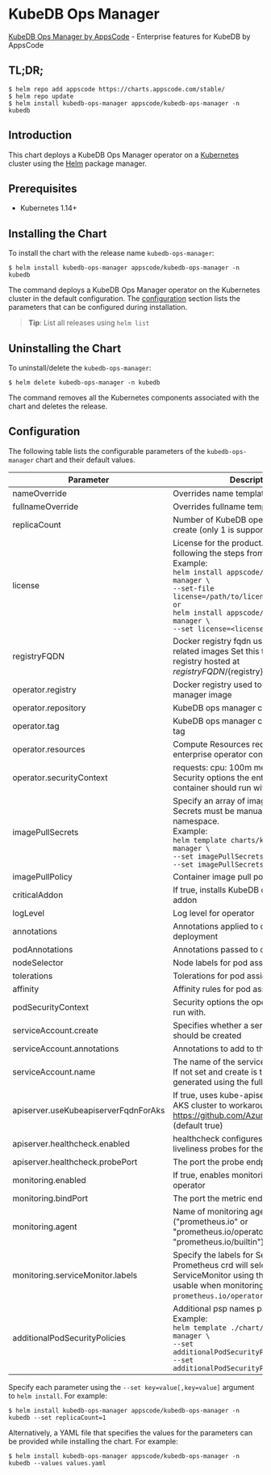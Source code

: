 # KubeDB Ops Manager

[KubeDB Ops Manager by AppsCode](https://github.com/kubedb) - Enterprise features for KubeDB by AppsCode

## TL;DR;

```console
$ helm repo add appscode https://charts.appscode.com/stable/
$ helm repo update
$ helm install kubedb-ops-manager appscode/kubedb-ops-manager -n kubedb
```

## Introduction

This chart deploys a KubeDB Ops Manager operator on a [Kubernetes](http://kubernetes.io) cluster using the [Helm](https://helm.sh) package manager.

## Prerequisites

- Kubernetes 1.14+

## Installing the Chart

To install the chart with the release name `kubedb-ops-manager`:

```console
$ helm install kubedb-ops-manager appscode/kubedb-ops-manager -n kubedb
```

The command deploys a KubeDB Ops Manager operator on the Kubernetes cluster in the default configuration. The [configuration](#configuration) section lists the parameters that can be configured during installation.

> **Tip**: List all releases using `helm list`

## Uninstalling the Chart

To uninstall/delete the `kubedb-ops-manager`:

```console
$ helm delete kubedb-ops-manager -n kubedb
```

The command removes all the Kubernetes components associated with the chart and deletes the release.

## Configuration

The following table lists the configurable parameters of the `kubedb-ops-manager` chart and their default values.

|              Parameter               |                                                                                                                                                                                  Description                                                                                                                                                                                   |            Default             |
|--------------------------------------|--------------------------------------------------------------------------------------------------------------------------------------------------------------------------------------------------------------------------------------------------------------------------------------------------------------------------------------------------------------------------------|--------------------------------|
| nameOverride                         | Overrides name template                                                                                                                                                                                                                                                                                                                                                        | `""`                           |
| fullnameOverride                     | Overrides fullname template                                                                                                                                                                                                                                                                                                                                                    | `""`                           |
| replicaCount                         | Number of KubeDB operator replicas to create (only 1 is supported)                                                                                                                                                                                                                                                                                                             | `1`                            |
| license                              | License for the product. Get a license by following the steps from [here](https://stash.run/docs/latest/setup/install/enterprise#get-a-trial-license). <br> Example: <br> `helm install appscode/kubedb-ops-manager \` <br> `--set-file license=/path/to/license/file` <br> `or` <br> `helm install appscode/kubedb-ops-manager \` <br> `--set license=<license file content>` | `""`                           |
| registryFQDN                         | Docker registry fqdn used to pull KubeDB related images Set this to use docker registry hosted at ${registryFQDN}/${registry}/${image}                                                                                                                                                                                                                                         | `""`                           |
| operator.registry                    | Docker registry used to pull KubeDB ops manager image                                                                                                                                                                                                                                                                                                                          | `kubedb`                       |
| operator.repository                  | KubeDB ops manager container image                                                                                                                                                                                                                                                                                                                                             | `kubedb-enterprise`            |
| operator.tag                         | KubeDB ops manager container image tag                                                                                                                                                                                                                                                                                                                                         | `v0.12.0`                      |
| operator.resources                   | Compute Resources required by the enterprise operator container                                                                                                                                                                                                                                                                                                                | `{}`                           |
| operator.securityContext             | requests: cpu: 100m memory: 128Mi Security options the enterprise operator container should run with                                                                                                                                                                                                                                                                           | `{}`                           |
| imagePullSecrets                     | Specify an array of imagePullSecrets. Secrets must be manually created in the namespace. <br> Example: <br> `helm template charts/kubedb-ops-manager \` <br> `--set imagePullSecrets[0].name=sec0 \` <br> `--set imagePullSecrets[1].name=sec1`                                                                                                                                | `[]`                           |
| imagePullPolicy                      | Container image pull policy                                                                                                                                                                                                                                                                                                                                                    | `IfNotPresent`                 |
| criticalAddon                        | If true, installs KubeDB operator as critical addon                                                                                                                                                                                                                                                                                                                            | `false`                        |
| logLevel                             | Log level for operator                                                                                                                                                                                                                                                                                                                                                         | `3`                            |
| annotations                          | Annotations applied to operator deployment                                                                                                                                                                                                                                                                                                                                     | `{}`                           |
| podAnnotations                       | Annotations passed to operator pod(s).                                                                                                                                                                                                                                                                                                                                         | `{}`                           |
| nodeSelector                         | Node labels for pod assignment                                                                                                                                                                                                                                                                                                                                                 | `{"kubernetes.io/os":"linux"}` |
| tolerations                          | Tolerations for pod assignment                                                                                                                                                                                                                                                                                                                                                 | `[]`                           |
| affinity                             | Affinity rules for pod assignment                                                                                                                                                                                                                                                                                                                                              | `{}`                           |
| podSecurityContext                   | Security options the operator pod should run with.                                                                                                                                                                                                                                                                                                                             | `{}`                           |
| serviceAccount.create                | Specifies whether a service account should be created                                                                                                                                                                                                                                                                                                                          | `true`                         |
| serviceAccount.annotations           | Annotations to add to the service account                                                                                                                                                                                                                                                                                                                                      | `{}`                           |
| serviceAccount.name                  | The name of the service account to use. If not set and create is true, a name is generated using the fullname template                                                                                                                                                                                                                                                         | ``                             |
| apiserver.useKubeapiserverFqdnForAks | If true, uses kube-apiserver FQDN for AKS cluster to workaround https://github.com/Azure/AKS/issues/522 (default true)                                                                                                                                                                                                                                                         | `true`                         |
| apiserver.healthcheck.enabled        | healthcheck configures the readiness and liveliness probes for the operator pod.                                                                                                                                                                                                                                                                                               | `true`                         |
| apiserver.healthcheck.probePort      | The port the probe endpoint binds to                                                                                                                                                                                                                                                                                                                                           | `8081`                         |
| monitoring.enabled                   | If true, enables monitoring KubeDB operator                                                                                                                                                                                                                                                                                                                                    | `false`                        |
| monitoring.bindPort                  | The port the metric endpoint binds to                                                                                                                                                                                                                                                                                                                                          | `8080`                         |
| monitoring.agent                     | Name of monitoring agent ("prometheus.io" or "prometheus.io/operator" or "prometheus.io/builtin")                                                                                                                                                                                                                                                                              | `""`                           |
| monitoring.serviceMonitor.labels     | Specify the labels for ServiceMonitor. Prometheus crd will select ServiceMonitor using these labels. Only usable when monitoring agent is `prometheus.io/operator`.                                                                                                                                                                                                            | `{}`                           |
| additionalPodSecurityPolicies        | Additional psp names passed to operator <br> Example: <br> `helm template ./chart/kubedb-ops-manager \` <br> `--set additionalPodSecurityPolicies[0]=abc \` <br> `--set additionalPodSecurityPolicies[1]=xyz`                                                                                                                                                                  | `[]`                           |


Specify each parameter using the `--set key=value[,key=value]` argument to `helm install`. For example:

```console
$ helm install kubedb-ops-manager appscode/kubedb-ops-manager -n kubedb --set replicaCount=1
```

Alternatively, a YAML file that specifies the values for the parameters can be provided while
installing the chart. For example:

```console
$ helm install kubedb-ops-manager appscode/kubedb-ops-manager -n kubedb --values values.yaml
```
